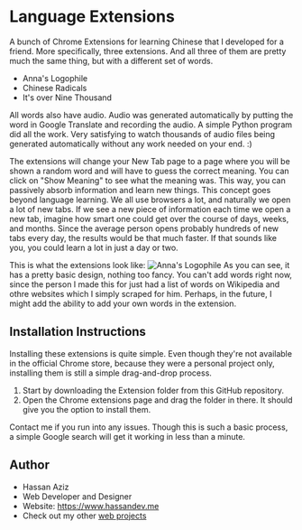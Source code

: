 # Language Extensions
A bunch of Chrome Extensions for learning Chinese that I developed for a friend. More specifically, three extensions. And all three of them are pretty much the same thing, but with a different set of words.

* Anna's Logophile
* Chinese Radicals
* It's over Nine Thousand

All words also have audio. Audio was generated automatically by putting the word in Google Translate and recording the audio. A simple Python program did all the work. Very satisfying to watch thousands of audio files being generated automatically without any work needed on your end. :)

The extensions will change your New Tab page to a page where you will be shown a random word and will have to guess the correct meaning. You can click on "Show Meaning" to see what the meaning was. This way, you can passively absorb information and learn new things. This concept goes beyond language learning. We all use browsers a lot, and naturally we open a lot of new tabs. If we see a new piece of information each time we open a new tab, imagine how smart one could get over the course of days, weeks, and months. Since the average person opens probably hundreds of new tabs every day, the results would be that much faster. If that sounds like you, you could learn a lot in just a day or two.

This is what the extensions look like: ![Anna's Logophile](https://i.imgur.com/Cmg6Z4t.png) 
As you can see, it has a pretty basic design, nothing too fancy. You can't add words right now, since the person I made this for just had a list of words on Wikipedia and othre websites which I simply scraped for him. Perhaps, in the future, I might add the ability to add your own words in the extension.

## Installation Instructions
Installing these extensions is quite simple. Even though they're not available in the official Chrome store, because they were a personal project only, installing them is still a simple drag-and-drop process.
1. Start by downloading the Extension folder from this GitHub repository.
2. Open the Chrome extensions page and drag the folder in there. It should give you the option to install them.

Contact me if you run into any issues. Though this is such a basic process, a simple Google search will get it working in less than a minute.

## Author
- Hassan Aziz
- Web Developer and Designer
- Website: https://www.hassandev.me
- Check out my other [web projects](https://www.hassandev.me/projects)
